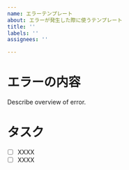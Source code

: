 ```yaml
---
name: エラーテンプレート
about: エラーが発生した際に使うテンプレート
title: ''
labels: ''
assignees: ''

---
```


<h1>エラーの内容</h1>
Describe overview of error.

<h1>タスク</h1>

- [ ] XXXX
- [ ] XXXX
